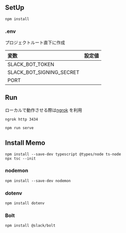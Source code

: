 #

## SetUp

```
npm install
```

### .env

プロジェクトルート直下に作成

| 変数                     | 設定値 |
| :----------------------- | :----- |
| SLACK_BOT_TOKEN          |        |
| SLACK_BOT_SIGNING_SECRET |        |
| PORT                     |        |

## Run

ローカルで動作させる際は[ngrok](https://ngrok.com/) を利用

```
ngrok http 3434
```

```
npm run serve
```

## Install Memo

```
npm install --save-dev typescript @types/node ts-node
npx tsc --init
```

### nodemon

```
npm install --save-dev nodemon
```

### dotenv

```
npm install dotenv
```

### Bolt

```
npm install @slack/bolt
```
